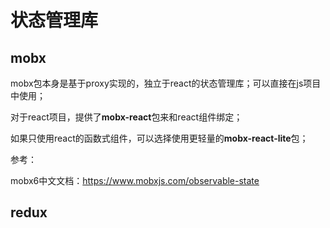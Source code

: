 # 状态管理库



## mobx

mobx包本身是基于proxy实现的，独立于react的状态管理库；可以直接在js项目中使用；

对于react项目，提供了**mobx-react**包来和react组件绑定；

如果只使用react的函数式组件，可以选择使用更轻量的**mobx-react-lite**包；



参考：

mobx6中文文档：https://www.mobxjs.com/observable-state

## redux

